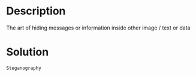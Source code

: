 # Description

The art of hiding messages or information inside other image / text or data

# Solution 

`Steganography`

